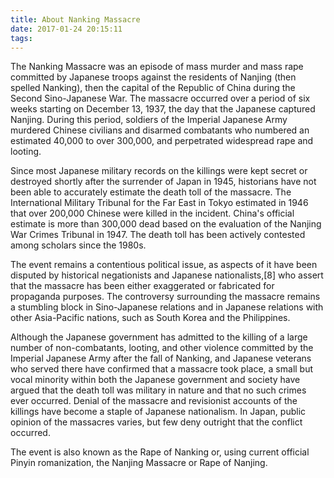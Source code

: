 ```yaml
---
title: About Nanking Massacre
date: 2017-01-24 20:15:11
tags:
---
```

The Nanking Massacre was an episode of mass murder and mass rape committed by Japanese troops against the residents of Nanjing (then spelled Nanking), then the capital of the Republic of China during the Second Sino-Japanese War. The massacre occurred over a period of six weeks starting on December 13, 1937, the day that the Japanese captured Nanjing. During this period, soldiers of the Imperial Japanese Army murdered Chinese civilians and disarmed combatants who numbered an estimated 40,000 to over 300,000, and perpetrated widespread rape and looting.

Since most Japanese military records on the killings were kept secret or destroyed shortly after the surrender of Japan in 1945, historians have not been able to accurately estimate the death toll of the massacre. The International Military Tribunal for the Far East in Tokyo estimated in 1946 that over 200,000 Chinese were killed in the incident. China's official estimate is more than 300,000 dead based on the evaluation of the Nanjing War Crimes Tribunal in 1947. The death toll has been actively contested among scholars since the 1980s.

The event remains a contentious political issue, as aspects of it have been disputed by historical negationists and Japanese nationalists,[8] who assert that the massacre has been either exaggerated or fabricated for propaganda purposes. The controversy surrounding the massacre remains a stumbling block in Sino-Japanese relations and in Japanese relations with other Asia-Pacific nations, such as South Korea and the Philippines.

Although the Japanese government has admitted to the killing of a large number of non-combatants, looting, and other violence committed by the Imperial Japanese Army after the fall of Nanking, and Japanese veterans who served there have confirmed that a massacre took place, a small but vocal minority within both the Japanese government and society have argued that the death toll was military in nature and that no such crimes ever occurred. Denial of the massacre and revisionist accounts of the killings have become a staple of Japanese nationalism. In Japan, public opinion of the massacres varies, but few deny outright that the conflict occurred.

The event is also known as the Rape of Nanking or, using current official Pinyin romanization, the Nanjing Massacre or Rape of Nanjing.